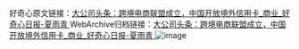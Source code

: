 好奇心原文链接：[大公司头条：跨境电商联盟成立，中国开放境外信用卡_商业_好奇心日报-夏雨青 ](https://www.qdaily.com/articles/10248.html)
WebArchive归档链接：[大公司头条：跨境电商联盟成立，中国开放境外信用卡_商业_好奇心日报-夏雨青 ](http://web.archive.org/web/20190623155924/https://www.qdaily.com/articles/10248.html)
![image](http://ww3.sinaimg.cn/large/007d5XDply1g3vvow05fnj30u02wr7wh)